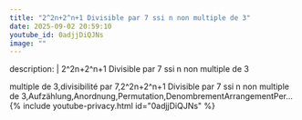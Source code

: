 ```yaml
---
title: "2^2n+2^n+1 Divisible par 7 ssi n non multiple de 3"
date: 2025-09-02 20:59:10 
youtube_id: 0adjjDiQJNs
image: ""
---
```

description: |
  2^2n+2^n+1 Divisible par 7 ssi n non multiple de 3
  
  multiple de 3,divisibilité par 7,2^2n+2^n+1 Divisible par 7 ssi n non multiple de 3,Aufzählung,Anordnung,Permutation,DenombrementArrangementPer...
{% include youtube-privacy.html id="0adjjDiQJNs" %}
